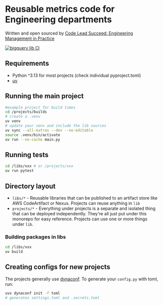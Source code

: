 # Reusable metrics code for Engineering departments

Written and open sourced by [Code Lead Succeed: Engineering Management in Practice](https://emplaybook.com/)

[![bigquery lib CI](https://github.com/serinth/code-lead-succeed-metrics/actions/workflows/bigquery-lib.yaml/badge.svg)](https://github.com/serinth/code-lead-succeed-metrics/actions/workflows/bigquery-lib.yaml)


## Requirements
- Python ^3.13 for most projects (check individual pyproject.toml)
- [uv](https://docs.astral.sh/uv/)


## Running the main project
```bash
#example project for build times
cd /projects/builds
# create a .venv
uv venv
# update your venv and include the lib sources
uv sync --all-extras --dev --no-editable
source .venv/bin/activate
uv run --no-cache main.py
```

## Running tests
```bash
cd /libs/xxx # or /projects/xxx
uv run pytest
```


## Directory layout
- `libs/*` - Reusable libraries that can be published to an artifact store like AWS CodeArtifact or Nexus. Projects can reuse anything in `lib`
- `projects/*` - Everything under projects is a separate and isolated thing that can be deployed independently. They're all just put under this monorepo for easy reference. Projects can use one or more things under `lib`.

### Building packages in libs
```bash
cd /libs/xxx
uv build
```


## Creating configs for new projects
The projects generally use [dynaconf](https://www.dynaconf.com/). To generate your `config.py` with toml, run:
```bash
uvx dynaconf init -f toml
# generates settings.toml and .secrets.toml
```
